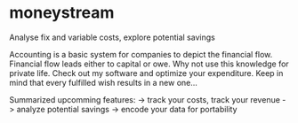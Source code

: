 # moneystream
Analyse fix and variable costs, explore potential savings

Accounting is a basic system for companies to depict the financial flow.
Financial flow leads either to capital or owe. Why not use this knowledge for private life. 
Check out my software and optimize your expenditure. 
Keep in mind that every fulfilled wish results in a new one... 

Summarized upcomming features:
-> track your costs, track your revenue
-> analyze potential savings
-> encode your data for portability
